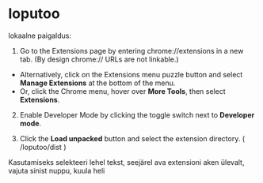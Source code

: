 # loputoo

lokaalne paigaldus:

1. Go to the Extensions page by entering chrome://extensions in a new tab. (By design chrome:// URLs are not linkable.)
* Alternatively, click on the Extensions menu puzzle button and select **Manage Extensions** at the bottom of the menu.
* Or, click the Chrome menu, hover over **More Tools**, then select **Extensions**.

2. Enable Developer Mode by clicking the toggle switch next to **Developer mode**.

3. Click the **Load unpacked** button and select the extension directory. ( /loputoo/dist ) 


Kasutamiseks selekteeri lehel tekst, seejärel ava extensioni aken ülevalt, vajuta sinist nuppu, kuula heli
